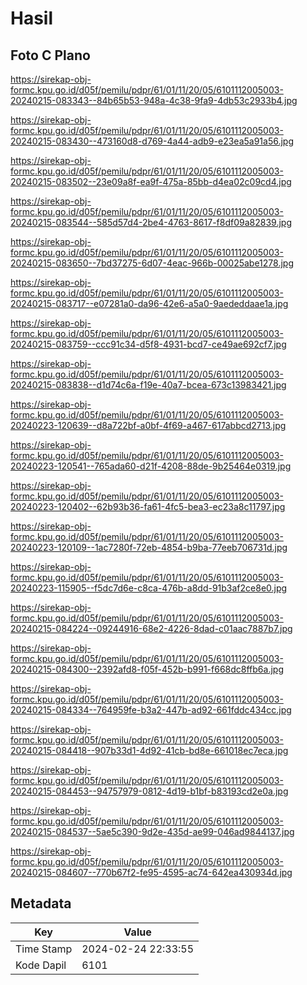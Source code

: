 # Hasil

## Foto C Plano

https://sirekap-obj-formc.kpu.go.id/d05f/pemilu/pdpr/61/01/11/20/05/6101112005003-20240215-083343--84b65b53-948a-4c38-9fa9-4db53c2933b4.jpg

https://sirekap-obj-formc.kpu.go.id/d05f/pemilu/pdpr/61/01/11/20/05/6101112005003-20240215-083430--473160d8-d769-4a44-adb9-e23ea5a91a56.jpg

https://sirekap-obj-formc.kpu.go.id/d05f/pemilu/pdpr/61/01/11/20/05/6101112005003-20240215-083502--23e09a8f-ea9f-475a-85bb-d4ea02c09cd4.jpg

https://sirekap-obj-formc.kpu.go.id/d05f/pemilu/pdpr/61/01/11/20/05/6101112005003-20240215-083544--585d57d4-2be4-4763-8617-f8df09a82839.jpg

https://sirekap-obj-formc.kpu.go.id/d05f/pemilu/pdpr/61/01/11/20/05/6101112005003-20240215-083650--7bd37275-6d07-4eac-966b-00025abe1278.jpg

https://sirekap-obj-formc.kpu.go.id/d05f/pemilu/pdpr/61/01/11/20/05/6101112005003-20240215-083717--e07281a0-da96-42e6-a5a0-9aededdaae1a.jpg

https://sirekap-obj-formc.kpu.go.id/d05f/pemilu/pdpr/61/01/11/20/05/6101112005003-20240215-083759--ccc91c34-d5f8-4931-bcd7-ce49ae692cf7.jpg

https://sirekap-obj-formc.kpu.go.id/d05f/pemilu/pdpr/61/01/11/20/05/6101112005003-20240215-083838--d1d74c6a-f19e-40a7-bcea-673c13983421.jpg

https://sirekap-obj-formc.kpu.go.id/d05f/pemilu/pdpr/61/01/11/20/05/6101112005003-20240223-120639--d8a722bf-a0bf-4f69-a467-617abbcd2713.jpg

https://sirekap-obj-formc.kpu.go.id/d05f/pemilu/pdpr/61/01/11/20/05/6101112005003-20240223-120541--765ada60-d21f-4208-88de-9b25464e0319.jpg

https://sirekap-obj-formc.kpu.go.id/d05f/pemilu/pdpr/61/01/11/20/05/6101112005003-20240223-120402--62b93b36-fa61-4fc5-bea3-ec23a8c11797.jpg

https://sirekap-obj-formc.kpu.go.id/d05f/pemilu/pdpr/61/01/11/20/05/6101112005003-20240223-120109--1ac7280f-72eb-4854-b9ba-77eeb706731d.jpg

https://sirekap-obj-formc.kpu.go.id/d05f/pemilu/pdpr/61/01/11/20/05/6101112005003-20240223-115905--f5dc7d6e-c8ca-476b-a8dd-91b3af2ce8e0.jpg

https://sirekap-obj-formc.kpu.go.id/d05f/pemilu/pdpr/61/01/11/20/05/6101112005003-20240215-084224--09244916-68e2-4226-8dad-c01aac7887b7.jpg

https://sirekap-obj-formc.kpu.go.id/d05f/pemilu/pdpr/61/01/11/20/05/6101112005003-20240215-084300--2392afd8-f05f-452b-b991-f668dc8ffb6a.jpg

https://sirekap-obj-formc.kpu.go.id/d05f/pemilu/pdpr/61/01/11/20/05/6101112005003-20240215-084334--764959fe-b3a2-447b-ad92-661fddc434cc.jpg

https://sirekap-obj-formc.kpu.go.id/d05f/pemilu/pdpr/61/01/11/20/05/6101112005003-20240215-084418--907b33d1-4d92-41cb-bd8e-661018ec7eca.jpg

https://sirekap-obj-formc.kpu.go.id/d05f/pemilu/pdpr/61/01/11/20/05/6101112005003-20240215-084453--94757979-0812-4d19-b1bf-b83193cd2e0a.jpg

https://sirekap-obj-formc.kpu.go.id/d05f/pemilu/pdpr/61/01/11/20/05/6101112005003-20240215-084537--5ae5c390-9d2e-435d-ae99-046ad9844137.jpg

https://sirekap-obj-formc.kpu.go.id/d05f/pemilu/pdpr/61/01/11/20/05/6101112005003-20240215-084607--770b67f2-fe95-4595-ac74-642ea430934d.jpg


## Metadata

| Key        | Value               |
| ---------- | ------------------- |
| Time Stamp | 2024-02-24 22:33:55 |
| Kode Dapil | 6101                |



